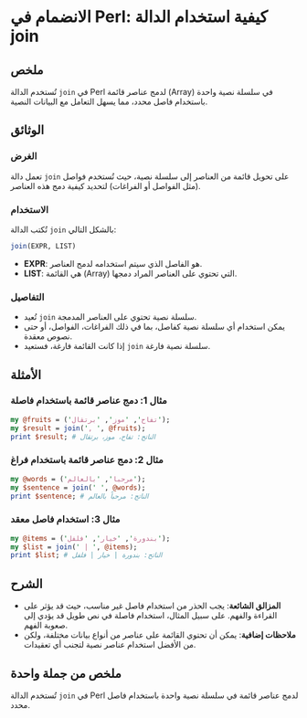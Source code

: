 <!--
Meta Description: # الانضمام في Perl: كيفية استخدام الدالة join ## ملخص تُستخدم الدالة `join` في Perl لدمج عناصر قائمة (Array) في سلسلة نصية واحدة باستخدام فاصل محدد، م...
Meta Keywords: join, perl, نصية, استخدام, عناصر
-->

# الانضمام في Perl: كيفية استخدام الدالة join

## ملخص
تُستخدم الدالة `join` في Perl لدمج عناصر قائمة (Array) في سلسلة نصية واحدة باستخدام فاصل محدد، مما يسهل التعامل مع البيانات النصية.

## الوثائق
### الغرض
تعمل دالة `join` على تحويل قائمة من العناصر إلى سلسلة نصية، حيث تُستخدم فواصل (مثل الفواصل أو الفراغات) لتحديد كيفية دمج هذه العناصر.

### الاستخدام
تُكتب الدالة `join` بالشكل التالي:
```perl
join(EXPR, LIST)
```
- **EXPR**: هو الفاصل الذي سيتم استخدامه لدمج العناصر.
- **LIST**: هي القائمة (Array) التي تحتوي على العناصر المراد دمجها.

### التفاصيل
- تُعيد `join` سلسلة نصية تحتوي على العناصر المدمجة.
- يمكن استخدام أي سلسلة نصية كفاصل، بما في ذلك الفراغات، الفواصل، أو حتى نصوص معقدة.
- إذا كانت القائمة فارغة، فستعيد `join` سلسلة نصية فارغة.

## الأمثلة
### مثال 1: دمج عناصر قائمة باستخدام فاصلة
```perl
my @fruits = ('تفاح', 'موز', 'برتقال');
my $result = join(', ', @fruits);
print $result; # الناتج: تفاح، موز، برتقال
```

### مثال 2: دمج عناصر قائمة باستخدام فراغ
```perl
my @words = ('مرحباً', 'بالعالم');
my $sentence = join(' ', @words);
print $sentence; # الناتج: مرحباً بالعالم
```

### مثال 3: استخدام فاصل معقد
```perl
my @items = ('بندورة', 'خيار', 'فلفل');
my $list = join(' | ', @items);
print $list; # الناتج: بندورة | خيار | فلفل
```

## الشرح
- **المزالق الشائعة**: يجب الحذر من استخدام فاصل غير مناسب، حيث قد يؤثر على القراءة والفهم. على سبيل المثال، استخدام فاصلة في نص طويل قد يؤدي إلى صعوبة الفهم.
- **ملاحظات إضافية**: يمكن أن تحتوي القائمة على عناصر من أنواع بيانات مختلفة، ولكن من الأفضل استخدام عناصر نصية لتجنب أي تعقيدات.

## ملخص من جملة واحدة
تُستخدم الدالة `join` في Perl لدمج عناصر قائمة في سلسلة نصية واحدة باستخدام فاصل محدد.